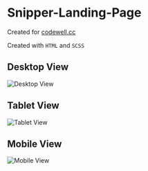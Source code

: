 # Snipper-Landing-Page

Created for [codewell.cc](https://codewell.cc)

Created with `HTML` and `SCSS`

## Desktop View
![Desktop View](https://user-images.githubusercontent.com/87293899/129499161-cb7886f7-de39-484e-9b6b-c90da40708ab.png)

## Tablet View 
![Tablet View](https://user-images.githubusercontent.com/87293899/129499163-3b4f1613-7fd6-459e-9e4e-517c1dbdafb2.png)

## Mobile View
![Mobile View](https://user-images.githubusercontent.com/87293899/129499159-2fd2217c-e3df-4077-b037-a73b484e9c26.png)



